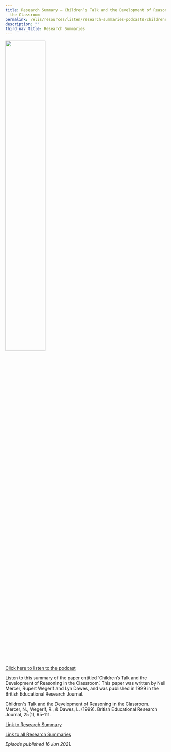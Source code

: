 ```yaml
---
title: Research Summary ― Children’s Talk and the Development of Reasoning in
  the Classroom
permalink: /elis/resources/listen/research-summaries-podcasts/childrens-talk-and-reasoning/
description: ""
third_nav_title: Research Summaries
---
```

<img src="/images/Children’s%20Talk%20and%20the%20Development%20of%20Reasoning%20in%20the%20Classroom.png" 
     style="width:50%">
		 
<a href="https://open.spotify.com/episode/6XTpA6aYSaPVDXMZTy2R91">Click here to listen to the podcast</a>

Listen to this summary of the paper entitled ‘Children’s Talk and the Development of Reasoning in the Classroom’. This paper was written by Neil Mercer, Rupert Wegerif and Lyn Dawes, and was published in 1999 in the British Educational Research Journal.

  
Children's Talk and the Development of Reasoning in the Classroom. Mercer, N., Wegerif, R., & Dawes, L. (1999). British Educational Research Journal, 25(1), 95-111.  
  
[Link to Research Summary](https://staging.d1wti0p44mqune.amplifyapp.com/elis/resources/read/research-summaries/speaking-and-representing/children's-talk-and-reasoning)  

[Link to all Research Summaries](https://staging.d1wti0p44mqune.amplifyapp.com/elis/resources/read/research-summaries)  

<em>Episode published 16 Jun 2021.</em>